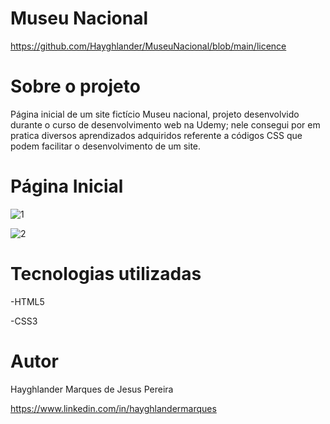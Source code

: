 # Museu Nacional

https://github.com/Hayghlander/MuseuNacional/blob/main/licence

# Sobre o projeto

Página inicial de um site fictício Museu  nacional, projeto desenvolvido durante o curso de desenvolvimento web na Udemy; nele consegui por em pratica  diversos aprendizados adquiridos referente a códigos CSS que podem facilitar o desenvolvimento de um site.

# Página Inicial
     
![1](https://user-images.githubusercontent.com/113555075/211164776-79baa613-f92b-4a68-8e47-170466e5673d.png)

![2](https://user-images.githubusercontent.com/113555075/211164982-209d2932-972a-434b-8596-f18437bb5177.png)

# Tecnologias utilizadas

-HTML5

-CSS3

# Autor

Hayghlander Marques de Jesus Pereira

https://www.linkedin.com/in/hayghlandermarques
